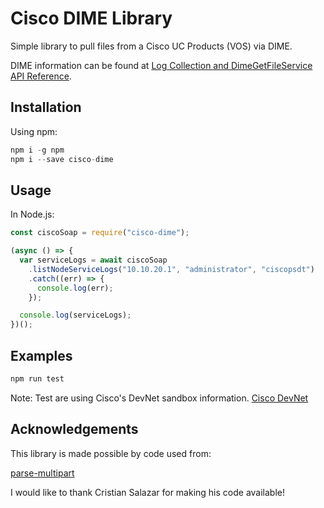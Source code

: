 # Cisco DIME Library

Simple library to pull files from a Cisco UC Products (VOS) via DIME.

DIME information can be found at
[Log Collection and DimeGetFileService API Reference](https://developer.cisco.com/docs/sxml/#!log-collection-and-dimegetfileservice-api-reference/dimegetfileservice-api).

## Installation

Using npm:

```javascript
npm i -g npm
npm i --save cisco-dime
```

## Usage

In Node.js:

```javascript
const ciscoSoap = require("cisco-dime");

(async () => {
  var serviceLogs = await ciscoSoap
    .listNodeServiceLogs("10.10.20.1", "administrator", "ciscopsdt")
    .catch((err) => {
      console.log(err);
    });

  console.log(serviceLogs);
})();
```

## Examples

```javascript
npm run test
```

Note: Test are using Cisco's DevNet sandbox information. [Cisco DevNet](https://devnetsandbox.cisco.com/)

## Acknowledgements

This library is made possible by code used from:

[parse-multipart](https://github.com/freesoftwarefactory/parse-multipart)

I would like to thank Cristian Salazar for making his code available!
